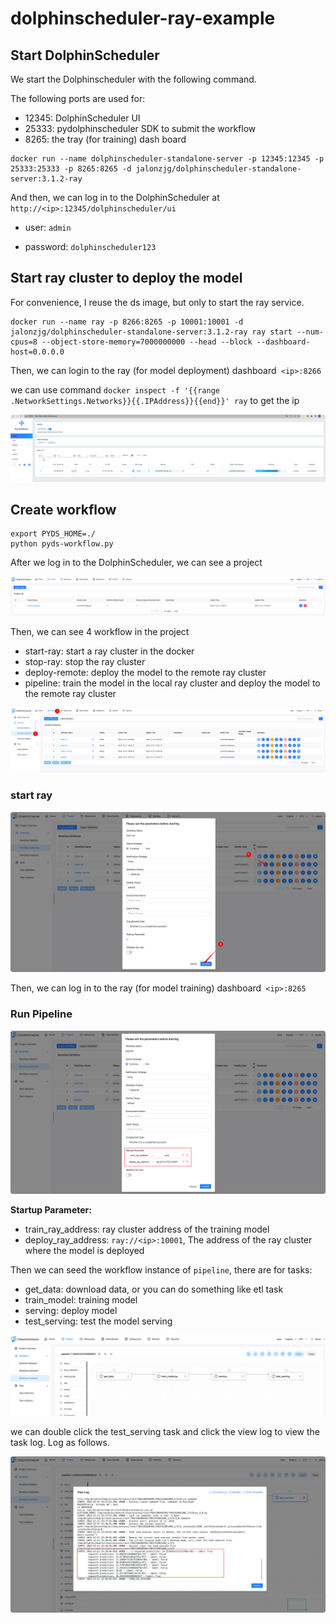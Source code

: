 # dolphinscheduler-ray-example


## Start DolphinScheduler

We start the Dolphinscheduler with the following command.

The following ports are used for:

- 12345: DolphinScheduler UI
- 25333: pydolphinscheduler SDK to submit the workflow
- 8265: the tray (for training) dash board 

```shell
docker run --name dolphinscheduler-standalone-server -p 12345:12345 -p 25333:25333 -p 8265:8265 -d jalonzjg/dolphinscheduler-standalone-server:3.1.2-ray
```

And then, we can log in to the DolphinScheduler at `http://<ip>:12345/dolphinscheduler/ui`

- user: `admin`

- password: `dolphinscheduler123`



## Start ray cluster to deploy the model

For convenience, I reuse the ds image, but only to start the ray service.

```shell
docker run --name ray -p 8266:8265 -p 10001:10001 -d jalonzjg/dolphinscheduler-standalone-server:3.1.2-ray ray start --num-cpus=8 --object-store-memory=7000000000 --head --block --dashboard-host=0.0.0.0
```

Then, we can login to the ray (for model deployment) dashboard` <ip>:8266`

we can use command `docker inspect -f '{{range .NetworkSettings.Networks}}{{.IPAddress}}{{end}}' ray` to get the ip

![image-20221221231050410](images/image-20221221231050410.png)



## Create workflow

```shell
export PYDS_HOME=./
python pyds-workflow.py
```

After we log in to the DolphinScheduler, we can see a project

![image-20221221231830084](images/image-20221221231830084.png)



Then, we can see 4 workflow in the project

- start-ray: start a ray cluster in the docker
- stop-ray: stop the ray cluster
- deploy-remote: deploy the model to the remote ray cluster
- pipeline: train the model in the local ray cluster and deploy the model to the remote ray cluster

![image-20221221232334612](images/image-20221221232334612.png)



### start ray

![image-20221221232532621](images/image-20221221232532621.png)

Then, we can log in to the ray (for model training) dashboard` <ip>:8265`



### Run Pipeline



![image-20221221232738700](images/image-20221221232738700.png)



**Startup Parameter:**

- train_ray_address: ray cluster address of the training model
- deploy_ray_address: `ray://<ip>:10001`, The address of the ray cluster where the model is deployed



Then we can seed the workflow instance of `pipeline`, there are for tasks:

- get_data: download data, or you can do something like etl task
- train_model: training model
- serving: deploy model
- test_serving: test the model serving

![image-20221221233418387](images/image-20221221233418387.png)



we can double click the test_serving task and click the view log to view the task log. Log as follows.

![image-20221221233636615](images/image-20221221233636615.png)
